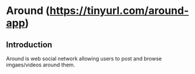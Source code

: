 # Around (https://tinyurl.com/around-app)
## Introduction
Around is web social network allowing users to post and browse imgaes/videos around them.
